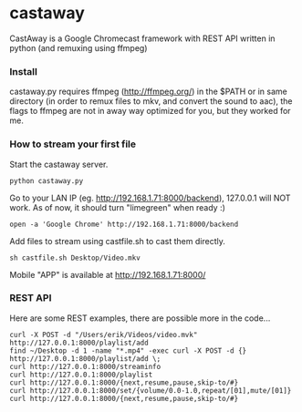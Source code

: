 castaway
========

CastAway is a Google Chromecast framework with REST API written in python (and remuxing using ffmpeg)

### Install

castaway.py requires ffmpeg (http://ffmpeg.org/) in the $PATH or in same directory (in order to remux files to mkv, and convert the sound to aac), the flags to ffmpeg are not in away way optimized for you, but they worked for me.

### How to stream your first file

Start the castaway server.
```
python castaway.py
```
Go to your LAN IP (eg. http://192.168.1.71:8000/backend), 127.0.0.1 will NOT work. As of now, it should turn "limegreen" when ready :)
```
open -a 'Google Chrome' http://192.168.1.71:8000/backend
```
Add files to stream using castfile.sh to cast them directly.
```
sh castfile.sh Desktop/Video.mkv
```
Mobile "APP" is available at http://192.168.1.71:8000/

### REST API

Here are some REST examples, there are possible more in the code...
```
curl -X POST -d "/Users/erik/Videos/video.mvk" http://127.0.0.1:8000/playlist/add
find ~/Desktop -d 1 -name "*.mp4" -exec curl -X POST -d {} http://127.0.0.1:8000/playlist/add \;
curl http://127.0.0.1:8000/streaminfo
curl http://127.0.0.1:8000/playlist
curl http://127.0.0.1:8000/{next,resume,pause,skip-to/#}
curl http://127.0.0.1:8000/set/{volume/0.0-1.0,repeat/[01],mute/[01]}
curl http://127.0.0.1:8000/{next,resume,pause,skip-to/#}
```
